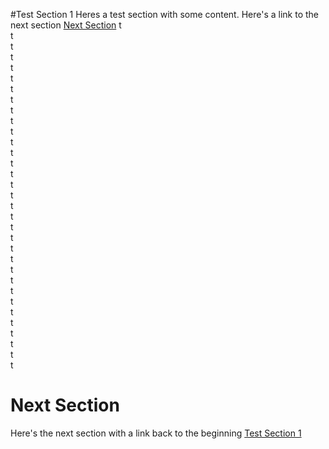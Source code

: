 [Test Section 1]:#test-section-1
[Next Section]:#next-section

#Test Section 1
Heres a test section with some content. Here's a link to the next section [Next Section]
t  
t  
t  
t  
t  
t  
t  
t  
t  
t  
t  
t  
t  
t  
t  
t  
t  
t  
t  
t  
t  
t  
t  
t  
t  
t  
t  
t  
t  
t  
t  
t  
t  

# Next Section
Here's the next section with a link back to the beginning [Test Section 1]


